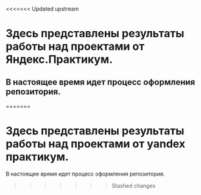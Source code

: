 <<<<<<< Updated upstream
# Здесь представлены результаты работы над проектами от Яндекс.Практикум. 
## В настоящее время идет процесс оформления репозитория.
=======
# Здесь представлены результаты работы над проектами  от yandex практикум. 
В настоящее время идет процесс оформления репозитория.
>>>>>>> Stashed changes
